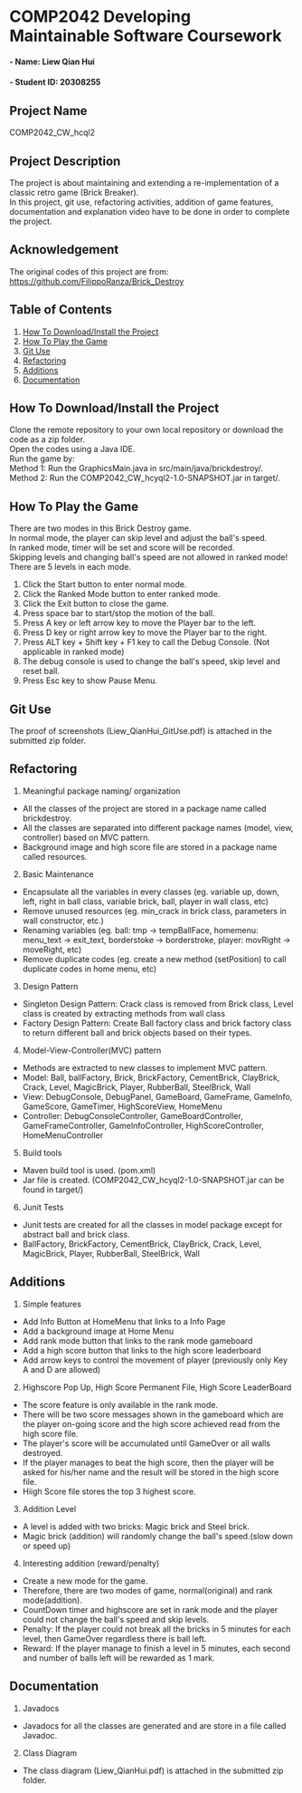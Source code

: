 # COMP2042 Developing Maintainable Software Coursework
#### - Name: Liew Qian Hui
#### - Student ID: 20308255

## Project Name
COMP2042_CW_hcql2

## Project Description
The project is about maintaining and extending a re-implementation of a classic retro game (Brick Breaker).  
In this project, git use, refactoring activities, addition of game features, documentation and explanation video have to be done in order to complete the project.

## Acknowledgement
The original codes of this project are from:
https://github.com/FilippoRanza/Brick_Destroy

## Table of Contents
1. [How To Download/Install the Project](#how-to-downloadinstall-the-project)  
2. [How To Play the Game](#how-to-play-the-game)  
3. [Git Use](#git-use)
4. [Refactoring](#refactoring)
5. [Additions](#additions)
6. [Documentation](#documentation)

## How To Download/Install the Project
Clone the remote repository to your own local repository or download the code as a zip folder.  
Open the codes using a Java IDE.  
Run the game by:  
Method 1: Run the GraphicsMain.java in src/main/java/brickdestroy/.  
Method 2: Run the COMP2042_CW_hcyql2-1.0-SNAPSHOT.jar in target/.  

## How To Play the Game
There are two modes in this Brick Destroy game.  
In normal mode, the player can skip level and adjust the ball's speed.  
In ranked mode, timer will be set and score will be recorded.  
Skipping levels and changing ball's speed are not allowed in ranked mode!  
There are 5 levels in each mode.  
1. Click the Start button to enter normal mode.  
2. Click the Ranked Mode button to enter ranked mode.  
3. Click the Exit button to close the game.  
4. Press space bar to start/stop the motion of the ball.  
5. Press A key or left arrow key to move the Player bar to the left.  
6. Press D key or right arrow key to move the Player bar to the right.  
7. Press ALT key + Shift key + F1 key to call the Debug Console. (Not applicable in ranked mode)  
8. The debug console is used to change the ball's speed, skip level and reset ball.  
9. Press Esc key to show Pause Menu.

## Git Use
The proof of screenshots (Liew_QianHui_GitUse.pdf) is attached in the submitted zip folder.

## Refactoring
1. Meaningful package naming/ organization
- All the classes of the project are stored in a package name called brickdestroy.
- All the classes are separated into different package names (model, view, controller) based on MVC pattern.
- Background image and high score file are stored in a package name called resources.
2. Basic Maintenance
- Encapsulate all the variables in every classes (eg. variable up, down, left, right in ball class, variable brick, ball, player in wall class, etc)
- Remove unused resources (eg. min_crack in brick class, parameters in wall constructor, etc.)
- Renaming variables (eg. ball: tmp -> tempBallFace, homemenu: menu_text -> exit_text, borderstoke -> borderstroke, player: movRight -> moveRight, etc)
- Remove duplicate codes (eg. create a new method (setPosition) to call duplicate codes in home menu, etc)
3. Design Pattern
- Singleton Design Pattern: Crack class is removed from Brick class, Level class is created by extracting methods from wall class
- Factory Design Pattern: Create Ball factory class and brick factory class to return different ball and brick objects based on their types.
4. Model-View-Controller(MVC) pattern
- Methods are extracted to new classes to implement MVC pattern.
- Model: Ball, ballFactory, Brick, BrickFactory, CementBrick, ClayBrick, Crack, Level, MagicBrick, Player, RubberBall, SteelBrick, Wall
- View: DebugConsole, DebugPanel, GameBoard, GameFrame, GameInfo, GameScore, GameTimer, HighScoreView, HomeMenu
- Controller: DebugConsoleController, GameBoardController, GameFrameController, GameInfoController, HighScoreController, HomeMenuController
5. Build tools
- Maven build tool is used. (pom.xml)
- Jar file is created. (COMP2042_CW_hcyql2-1.0-SNAPSHOT.jar can be found in target/)
6. Junit Tests
- Junit tests are created for all the classes in model package except for abstract ball and brick class.
- BallFactory, BrickFactory, CementBrick, ClayBrick, Crack, Level, MagicBrick, Player, RubberBall, SteelBrick, Wall

## Additions
1. Simple features
- Add Info Button at HomeMenu that links to a Info Page
- Add a background image at Home Menu
- Add rank mode button that links to the rank mode gameboard
- Add a high score button that links to the high score leaderboard
- Add arrow keys to control the movement of player (previously only Key A and D are allowed)
2. Highscore Pop Up, High Score Permanent File, High Score LeaderBoard
- The score feature is only available in the rank mode.
- There will be two score messages shown in the gameboard which are the player on-going score and the high score achieved read from the high score file.
- The player's score will be accumulated until GameOver or all walls destroyed.
- If the player manages to beat the high score, then the player will be asked for his/her name and the result will be stored in the high score file.
- Hiigh Score file stores the top 3 highest score.
3. Addition Level
- A level is added with two bricks: Magic brick and Steel brick.
- Magic brick (addition) will randomly change the ball's speed.(slow down or speed up)
4. Interesting addition (reward/penalty)
- Create a new mode for the game.
- Therefore, there are two modes of game, normal(original) and rank mode(addition).
- CountDown timer and highscore are set in rank mode and the player could not change the ball's speed and skip levels.
- Penalty: If the player could not break all the bricks in 5 minutes for each level, then GameOver regardless there is ball left.
- Reward: If the player manage to finish a level in 5 minutes, each second and number of balls left will be rewarded as 1 mark.

## Documentation
1. Javadocs
- Javadocs for all the classes are generated and are store in a file called Javadoc.
2. Class Diagram
- The class diagram (Liew_QianHui.pdf) is attached in the submitted zip folder.






